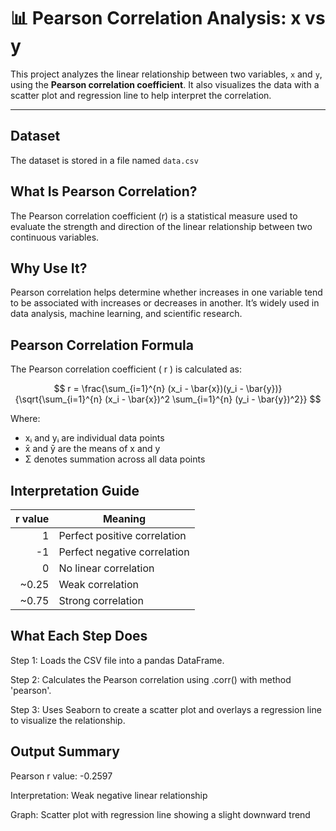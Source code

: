 # 📊 Pearson Correlation Analysis: x vs y

This project analyzes the linear relationship between two variables, `x` and `y`, using the **Pearson correlation coefficient**. It also visualizes the data with a scatter plot and regression line to help interpret the correlation.

---

## Dataset

The dataset is stored in a file named `data.csv` 


## What Is Pearson Correlation?
The Pearson correlation coefficient (r) is a statistical measure used to evaluate the strength and direction of the linear relationship between two continuous variables.

## Why Use It?
Pearson correlation helps determine whether increases in one variable tend to be associated with increases or decreases in another. It’s widely used in data analysis, machine learning, and scientific research.

## Pearson Correlation Formula

The Pearson correlation coefficient \( r \) is calculated as:

$$
r = \frac{\sum_{i=1}^{n} (x_i - \bar{x})(y_i - \bar{y})}
{\sqrt{\sum_{i=1}^{n} (x_i - \bar{x})^2 \sum_{i=1}^{n} (y_i - \bar{y})^2}}
$$

Where:
- xᵢ and yᵢ are individual data points
- x̄ and ȳ are the means of x and y
- Σ denotes summation across all data points

## Interpretation Guide

| r value | Meaning                      |
|--------:|------------------------------|
|   1     | Perfect positive correlation |
|  -1     | Perfect negative correlation |
|   0     | No linear correlation        |
| ~0.25   | Weak correlation             |
| ~0.75   | Strong correlation           |


## What Each Step Does
Step 1: Loads the CSV file into a pandas DataFrame.

Step 2: Calculates the Pearson correlation using .corr() with method 'pearson'.

Step 3: Uses Seaborn to create a scatter plot and overlays a regression line to visualize the relationship.



## Output Summary
Pearson r value: -0.2597

Interpretation: Weak negative linear relationship

Graph: Scatter plot with regression line showing a slight downward trend